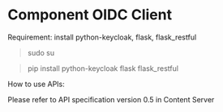 # Component OIDC Client
Requirement: install python-keycloak, flask, flask_restful
> sudo su

> pip install python-keycloak flask flask_restful

How to use APIs:

Please refer to API specification version 0.5 in Content Server